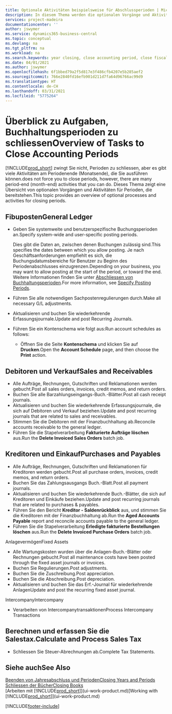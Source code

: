 ```yaml
---
title: Optionale Aktivitäten beispielsweise für Abschlussperioden | Microsoft Docs
description: In diesem Thema werden die optionalen Vorgänge und Aktivitäten Abschlussbuchhaltungsperioden in  Business Central dargelegt.
services: project-madeira
documentationcenter: ''
author: jswymer
ms.service: dynamics365-business-central
ms.topic: conceptual
ms.devlang: na
ms.tgt_pltfrm: na
ms.workload: na
ms.search.keywords: year closing, close accounting period, close fiscal year, aging, creditor payments, vendor payments
ms.date: 04/01/2021
ms.author: jswymer
ms.openlocfilehash: 6f1bbed79a2f5d817e3f486cfb4207e5b285aef2
ms.sourcegitcommit: 766e2840fd16efb901d211d7fa64d96766ac99d9
ms.translationtype: HT
ms.contentlocale: de-CH
ms.lasthandoff: 03/31/2021
ms.locfileid: "5775264"
---
```

# <a name="overview-of-tasks-to-close-accounting-periods"></a><span data-ttu-id="2f374-103">Überblick zu Aufgaben, Buchhaltungsperioden zu schliessen</span><span class="sxs-lookup"><span data-stu-id="2f374-103">Overview of Tasks to Close Accounting Periods</span></span>
[!INCLUDE[prod_short](includes/prod_short.md)] <span data-ttu-id="2f374-104">zwingt Sie nicht, Perioden zu schliessen, aber es gibt viele Aktivitäten am Periodenende (Monatsende), die Sie ausführen können.</span><span class="sxs-lookup"><span data-stu-id="2f374-104">does not force you to close periods, however, there are many period-end (month-end) activities that you can do.</span></span> <span data-ttu-id="2f374-105">Dieses Thema zeigt eine Übersicht von optionalen Vorgängen und Aktivitäten für Perioden, die bereitstehen.</span><span class="sxs-lookup"><span data-stu-id="2f374-105">This topic provides an overview of optional processes and activities for closing periods.</span></span>  

## <a name="general-ledger"></a><span data-ttu-id="2f374-106">Fibuposten</span><span class="sxs-lookup"><span data-stu-id="2f374-106">General Ledger</span></span>
* <span data-ttu-id="2f374-107">Geben Sie systemweite und benutzerspezifische Buchungsperioden an.</span><span class="sxs-lookup"><span data-stu-id="2f374-107">Specify system-wide and user-specific posting periods.</span></span>  

    <span data-ttu-id="2f374-108">Dies gibt die Daten an, zwischen denen Buchungen zulässig sind.</span><span class="sxs-lookup"><span data-stu-id="2f374-108">This specifies the dates between which you allow posting.</span></span> <span data-ttu-id="2f374-109">Je nach Geschäftsanforderungen empfiehlt es sich, die Buchungsdatumsbereiche für Benutzer zu Beginn des Periodenabschlusses einzugrenzen.</span><span class="sxs-lookup"><span data-stu-id="2f374-109">Depending on your business, you may want to allow posting at the start of the period, or toward the end.</span></span> <span data-ttu-id="2f374-110">Weitere Informationen finden Sie unter [Abschliessen von Buchhaltungsperioden](finance-how-specify-posting-periods.md).</span><span class="sxs-lookup"><span data-stu-id="2f374-110">For more information, see [Specify Posting Periods](finance-how-specify-posting-periods.md).</span></span>  
* <span data-ttu-id="2f374-111">Führen Sie alle notwendigen Sachpostenregulierungen durch.</span><span class="sxs-lookup"><span data-stu-id="2f374-111">Make all necessary G/L adjustments.</span></span>  
* <span data-ttu-id="2f374-112">Aktualisieren und buchen Sie wiederkehrende Erfassungsjournale.</span><span class="sxs-lookup"><span data-stu-id="2f374-112">Update and post Recurring Journals.</span></span>  
  <!--* Process Consolidations-->
* <span data-ttu-id="2f374-113">Führen Sie ein Kontenschema wie folgt aus:</span><span class="sxs-lookup"><span data-stu-id="2f374-113">Run account schedules as follows:</span></span>  
  * <span data-ttu-id="2f374-114">Öffnen Sie die Seite **Kontenschema** und klicken Sie auf **Drucken**.</span><span class="sxs-lookup"><span data-stu-id="2f374-114">Open the **Account Schedule** page, and then choose the **Print** action.</span></span>  

## <a name="sales-and-receivables"></a><span data-ttu-id="2f374-115">Debitoren und Verkauf</span><span class="sxs-lookup"><span data-stu-id="2f374-115">Sales and Receivables</span></span>
* <span data-ttu-id="2f374-116">Alle Aufträge, Rechnungen, Gutschriften und Reklamationen werden gebucht.</span><span class="sxs-lookup"><span data-stu-id="2f374-116">Post all sales orders, invoices, credit memos, and return orders.</span></span>  
* <span data-ttu-id="2f374-117">Buchen Sie alle Barzahlungseingangs-Buch.-Blätter.</span><span class="sxs-lookup"><span data-stu-id="2f374-117">Post all cash receipt journals.</span></span>  
* <span data-ttu-id="2f374-118">Aktualisieren und buchen Sie wiederkehrende Erfassungsjournale, die sich auf Debitoren und Verkauf beziehen.</span><span class="sxs-lookup"><span data-stu-id="2f374-118">Update and post recurring journals that are related to sales and receivables.</span></span>  
* <span data-ttu-id="2f374-119">Stimmen Sie die Debitoren mit der Finanzbuchhaltung ab.</span><span class="sxs-lookup"><span data-stu-id="2f374-119">Reconcile accounts receivable to the general ledger.</span></span>  
* <span data-ttu-id="2f374-120">Führen Sie die Stapelverarbeitung **Fakturierte Aufträge löschen** aus.</span><span class="sxs-lookup"><span data-stu-id="2f374-120">Run the **Delete Invoiced Sales Orders** batch job.</span></span>  

## <a name="purchases-and-payables"></a><span data-ttu-id="2f374-121">Kreditoren und Einkauf</span><span class="sxs-lookup"><span data-stu-id="2f374-121">Purchases and Payables</span></span>
* <span data-ttu-id="2f374-122">Alle Aufträge, Rechnungen, Gutschriften und Reklamationen für Kreditoren werden gebucht.</span><span class="sxs-lookup"><span data-stu-id="2f374-122">Post all purchase orders, invoices, credit memos, and return orders.</span></span>  
* <span data-ttu-id="2f374-123">Buchen Sie das Zahlungsausgangs Buch.-Blatt.</span><span class="sxs-lookup"><span data-stu-id="2f374-123">Post all payment journals.</span></span>  
* <span data-ttu-id="2f374-124">Aktualisieren und buchen Sie wiederkehrende Buch.-Blätter, die sich auf Kreditoren und Einkäufe beziehen.</span><span class="sxs-lookup"><span data-stu-id="2f374-124">Update and post recurring journals that are related to purchases & payables.</span></span>  
* <span data-ttu-id="2f374-125">Führen Sie den Bericht **Kreditor - Saldenrückblick** aus, und stimmen Sie die Kreditoren mit der Finanzbuchhaltung ab.</span><span class="sxs-lookup"><span data-stu-id="2f374-125">Run the **Aged Accounts Payable** report and reconcile accounts payable to the general ledger.</span></span>  
* <span data-ttu-id="2f374-126">Führen Sie die Stapelverarbeitung **Erledigte fakturierte Bestellungen löschen** aus.</span><span class="sxs-lookup"><span data-stu-id="2f374-126">Run the **Delete Invoiced Purchase Orders** batch job.</span></span>  

<span data-ttu-id="2f374-127">Anlagevermögen</span><span class="sxs-lookup"><span data-stu-id="2f374-127">Fixed Assets</span></span>
* <span data-ttu-id="2f374-128">Alle Wartungskosten wurden über die Anlagen-Buch.-Blätter oder Rechnungen gebucht.</span><span class="sxs-lookup"><span data-stu-id="2f374-128">Post all maintenance costs have been posted through the fixed asset journals or invoices.</span></span>
* <span data-ttu-id="2f374-129">Buchen Sie Regulierungen.</span><span class="sxs-lookup"><span data-stu-id="2f374-129">Post adjustments.</span></span>
* <span data-ttu-id="2f374-130">Buchen Sie die Zuschreibung.</span><span class="sxs-lookup"><span data-stu-id="2f374-130">Post appreciation.</span></span>
* <span data-ttu-id="2f374-131">Buchen Sie die Abschreibung.</span><span class="sxs-lookup"><span data-stu-id="2f374-131">Post depreciation.</span></span>
* <span data-ttu-id="2f374-132">Aktualisieren und buchen Sie das Erf.-Journal für wiederkehrende Anlagen</span><span class="sxs-lookup"><span data-stu-id="2f374-132">Update and post the recurring fixed asset journal.</span></span>

<span data-ttu-id="2f374-133">Intercompany</span><span class="sxs-lookup"><span data-stu-id="2f374-133">Intercompany</span></span>
* <span data-ttu-id="2f374-134">Verarbeiten von Intercompanytransaktionen</span><span class="sxs-lookup"><span data-stu-id="2f374-134">Process Intercompany Transactions</span></span>

## <a name="calculate-and-process-sales-tax"></a><span data-ttu-id="2f374-135">Berechnen und erfassen Sie die Salestax.</span><span class="sxs-lookup"><span data-stu-id="2f374-135">Calculate and Process Sales Tax</span></span>
* <span data-ttu-id="2f374-136">Schliessen Sie Steuer-Abrechnungen ab.</span><span class="sxs-lookup"><span data-stu-id="2f374-136">Complete Tax Statements.</span></span>  

## <a name="see-also"></a><span data-ttu-id="2f374-137">Siehe auch</span><span class="sxs-lookup"><span data-stu-id="2f374-137">See Also</span></span>
[<span data-ttu-id="2f374-138">Beenden von Jahresabschluss und Perioden</span><span class="sxs-lookup"><span data-stu-id="2f374-138">Closing Years and Periods</span></span>](year-close-years-periods.md)  
[<span data-ttu-id="2f374-139">Schliessen der Bücher</span><span class="sxs-lookup"><span data-stu-id="2f374-139">Closing Books</span></span>](year-close-books.md)  
<span data-ttu-id="2f374-140">[Arbeiten mit [!INCLUDE[prod_short](includes/prod_short.md)]](ui-work-product.md)</span><span class="sxs-lookup"><span data-stu-id="2f374-140">[Working with [!INCLUDE[prod_short](includes/prod_short.md)]](ui-work-product.md)</span></span>


[!INCLUDE[footer-include](includes/footer-banner.md)]